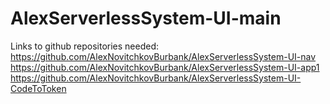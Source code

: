 # AlexServerlessSystem-UI-main

Links to github repositories needed:
https://github.com/AlexNovitchkovBurbank/AlexServerlessSystem-UI-nav
https://github.com/AlexNovitchkovBurbank/AlexServerlessSystem-UI-app1
https://github.com/AlexNovitchkovBurbank/AlexServerlessSystem-UI-CodeToToken
